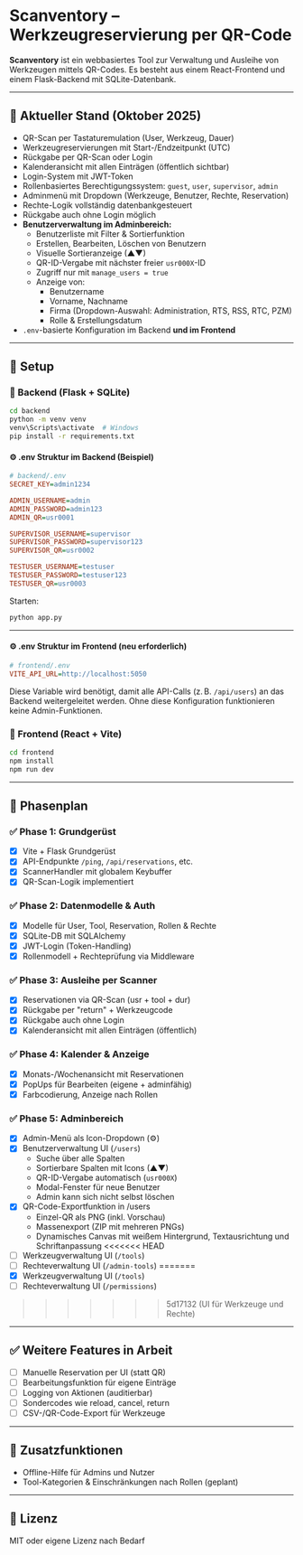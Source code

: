 # Scanventory – Werkzeugreservierung per QR-Code

**Scanventory** ist ein webbasiertes Tool zur Verwaltung und Ausleihe von Werkzeugen mittels QR-Codes. Es besteht aus einem React-Frontend und einem Flask-Backend mit SQLite-Datenbank.

---

## 📆 Aktueller Stand (Oktober 2025)

- QR-Scan per Tastaturemulation (User, Werkzeug, Dauer)
- Werkzeugreservierungen mit Start-/Endzeitpunkt (UTC)
- Rückgabe per QR-Scan oder Login
- Kalenderansicht mit allen Einträgen (öffentlich sichtbar)
- Login-System mit JWT-Token
- Rollenbasiertes Berechtigungssystem: `guest`, `user`, `supervisor`, `admin`
- Adminmenü mit Dropdown (Werkzeuge, Benutzer, Rechte, Reservation)
- Rechte-Logik vollständig datenbankgesteuert
- Rückgabe auch ohne Login möglich
- **Benutzerverwaltung im Adminbereich:**
  - Benutzerliste mit Filter & Sortierfunktion
  - Erstellen, Bearbeiten, Löschen von Benutzern
  - Visuelle Sortieranzeige (▲▼)
  - QR-ID-Vergabe mit nächster freier `usr000X`-ID
  - Zugriff nur mit `manage_users = true`
  - Anzeige von:
    - Benutzername
    - Vorname, Nachname
    - Firma (Dropdown-Auswahl: Administration, RTS, RSS, RTC, PZM)
    - Rolle & Erstellungsdatum
- `.env`-basierte Konfiguration im Backend **und im Frontend**

---

## 🔧 Setup

### 🔹 Backend (Flask + SQLite)

```bash
cd backend
python -m venv venv
venv\Scripts\activate  # Windows
pip install -r requirements.txt
```

#### ⚙️ .env Struktur im Backend (Beispiel)

```ini
# backend/.env
SECRET_KEY=admin1234

ADMIN_USERNAME=admin
ADMIN_PASSWORD=admin123
ADMIN_QR=usr0001

SUPERVISOR_USERNAME=supervisor
SUPERVISOR_PASSWORD=supervisor123
SUPERVISOR_QR=usr0002

TESTUSER_USERNAME=testuser
TESTUSER_PASSWORD=testuser123
TESTUSER_QR=usr0003
```

Starten:

```bash
python app.py
```

---

#### ⚙️ .env Struktur im Frontend (neu erforderlich)

```ini
# frontend/.env
VITE_API_URL=http://localhost:5050
```

Diese Variable wird benötigt, damit alle API-Calls (z. B. `/api/users`) an das Backend weitergeleitet werden. Ohne diese Konfiguration funktionieren keine Admin-Funktionen.

### 🔹 Frontend (React + Vite)

```bash
cd frontend
npm install
npm run dev
```

---

## 🚧 Phasenplan

### ✅ Phase 1: Grundgerüst

- [x] Vite + Flask Grundgerüst
- [x] API-Endpunkte `/ping`, `/api/reservations`, etc.
- [x] ScannerHandler mit globalem Keybuffer
- [x] QR-Scan-Logik implementiert

### ✅ Phase 2: Datenmodelle & Auth

- [x] Modelle für User, Tool, Reservation, Rollen & Rechte
- [x] SQLite-DB mit SQLAlchemy
- [x] JWT-Login (Token-Handling)
- [x] Rollenmodell + Rechteprüfung via Middleware

### ✅ Phase 3: Ausleihe per Scanner

- [x] Reservationen via QR-Scan (usr + tool + dur)
- [x] Rückgabe per "return" + Werkzeugcode
- [x] Rückgabe auch ohne Login
- [x] Kalenderansicht mit allen Einträgen (öffentlich)

### ✅ Phase 4: Kalender & Anzeige

- [x] Monats-/Wochenansicht mit Reservationen
- [x] PopUps für Bearbeiten (eigene + adminfähig)
- [x] Farbcodierung, Anzeige nach Rollen

### ✅ Phase 5: Adminbereich

- [x] Admin-Menü als Icon-Dropdown (⚙️)
- [x] Benutzerverwaltung UI (`/users`)
  - Suche über alle Spalten
  - Sortierbare Spalten mit Icons (▲▼)
  - QR-ID-Vergabe automatisch (`usr000X`)
  - Modal-Fenster für neue Benutzer
  - Admin kann sich nicht selbst löschen
- [x] QR-Code-Exportfunktion in /users
  - Einzel-QR als PNG (inkl. Vorschau)
  - Massenexport (ZIP mit mehreren PNGs)
  - Dynamisches Canvas mit weißem Hintergrund, Textausrichtung und Schriftanpassung
<<<<<<< HEAD
- [ ] Werkzeugverwaltung UI (`/tools`)
- [ ] Rechteverwaltung UI (`/admin-tools`)
=======
- [x] Werkzeugverwaltung UI (`/tools`)
- [ ] Rechteverwaltung UI (`/permissions`)
>>>>>>> 5d17132 (UI für Werkzeuge und Rechte)

---

## ✅ Weitere Features in Arbeit

- [ ] Manuelle Reservation per UI (statt QR)
- [ ] Bearbeitungsfunktion für eigene Einträge
- [ ] Logging von Aktionen (auditierbar)
- [ ] Sondercodes wie reload, cancel, return
- [ ] CSV-/QR-Code-Export für Werkzeuge

---

## 🔲 Zusatzfunktionen

- Offline-Hilfe für Admins und Nutzer
- Tool-Kategorien & Einschränkungen nach Rollen (geplant)

---

## 📄 Lizenz

MIT oder eigene Lizenz nach Bedarf
